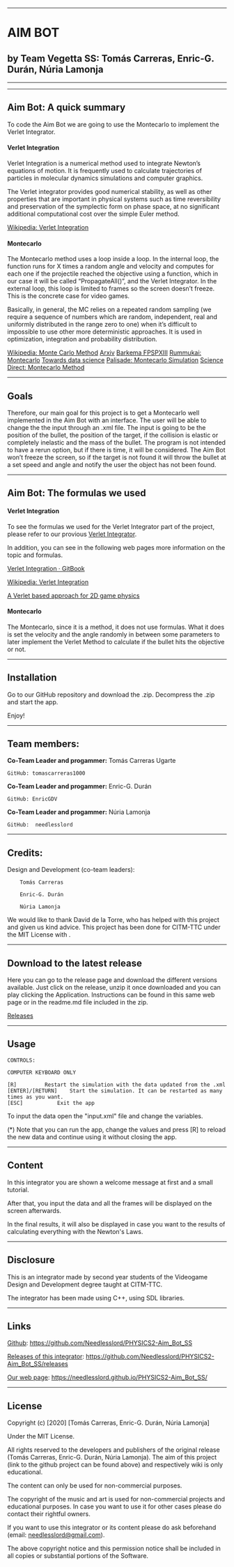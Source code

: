 


***



# AIM BOT


## by Team Vegetta SS: Tomás Carreras, Enric-G. Durán, Núria Lamonja



***

***



## Aim Bot: A quick summary

To code the Aim Bot we are going to use the Montecarlo to implement the Verlet Integrator.

#### Verlet Integration

Verlet Integration is a numerical method used to integrate Newton’s equations of motion. It is frequently used to calculate trajectories of particles in molecular dynamics simulations and computer graphics. 

The Verlet integrator provides good numerical stability, as well as other properties that are important in physical systems such as time reversibility and preservation of the symplectic form on phase space, at no significant additional computational cost over the simple Euler method. 

[Wikipedia: Verlet Integration](https://en.wikipedia.org/wiki/Verlet_integration)

#### Montecarlo

The Montecarlo method uses a loop inside a loop. In the internal loop, the function runs for X times a random angle and velocity and computes for each one if the projectile reached the objective using a function, which in our case it will be called “PropagateAll()”, and the Verlet Integrator. In the external loop, this loop is limited to frames so the screen doesn’t freeze. This is the concrete case for video games. 

Basically, in general, the MC relies on a repeated random sampling (we require a sequence of numbers which are random, independent, real and uniformly distributed in the range zero to one) when it’s difficult to impossible to use other more deterministic approaches. It is used in optimization, integration and probability distribution.

[Wikipedia: Monte Carlo Method](https://en.wikipedia.org/wiki/Monte_Carlo_method)
[Arxiv](https://arxiv.org/pdf/cond-mat/0104167.pdf)
[Barkema FPSPXIII](http://itf.fys.kuleuven.be/~fpspXIII/material/Barkema_FPSPXIII.pdf)
[Rummukai: Montecarlo](https://www.mv.helsinki.fi/home/rummukai/lectures/montecarlo_oulu/lectures/mc_notes1.pdf)
[Towards data science](https://towardsdatascience.com/the-house-always-wins-monte-carlo-simulation-eb82787da2a3)
[Palisade: Montecarlo Simulation](https://www.palisade.com/risk/monte_carlo_simulation.asp)
[Science Direct: Montecarlo Method](https://www.sciencedirect.com/topics/neuroscience/monte-carlo-method)



***



## Goals


Therefore, our main goal for this project is to get a Montecarlo well implemented in the Aim Bot with an interface. The user will be able to change the the input through an .xml file. The input is going to be the position of the bullet, the position of the target, if the collision is elastic or completely inelastic and the mass of the bullet. The program is not intended to have a rerun option, but if there is time, it will be considered. The Aim Bot won’t freeze the screen, so if the target is not found it will throw the bullet at a set speed and angle and notify the user the object has not been found.



***



## Aim Bot: The formulas we used

#### Verlet Integration

To see the formulas we used for the Verlet Integrator part of the project, please refer to our provious [Verlet Integrator](https://github.com/Needlesslord/PHYSICS2-Verlet_Integrator).

In addition, you can see in the following web pages more information on the topic and formulas.

[Verlet Integration · GitBook](https://www.algorithm-archive.org/contents/verlet_integration/verlet_integration.html)

[Wikipedia: Verlet Integration](https://en.wikipedia.org/wiki/Verlet_integration)

[A Verlet based approach for 2D game physics](https://www.gamedev.net/articles/programming/math-and-physics/a-verlet-based-approach-for-2d-game-physics-r2714)

#### Montecarlo

The Montecarlo, since it is a method, it does not use formulas. What it does is set the velocity and the angle randomly in between some parameters to later implement the Verlet Method to calculate if the bullet hits the objective or not.



***



## Installation


Go to our GitHub repository and download the .zip. Decompress the .zip and start the app.

Enjoy!



***



## Team members:


**Co-Team Leader and progammer:** Tomás Carreras Ugarte

	GitHub: tomascarreras1000

**Co-Team Leader and progammer:** Enric-G. Durán

	GitHub: EnricGDV

**Co-Team Leader and progammer:** Núria Lamonja

	GitHub:	 needlesslord



***



## Credits:


Design and Development (co-team leaders): 

		Tomás Carreras
		
		Enric-G. Durán
	
		Núria Lamonja


We would like to thank David de la Torre, who has helped with this project and given us kind advice.
This project has been done for CITM-TTC under the MIT License with .



***



## Download to the latest release


Here you can go to the release page and download the different versions available. Just click on the release, unzip it once downloaded and you can play clicking the Application.
Instructions can be found in this same web page or in the readme.md file included in the zip.


[Releases](https://github.com/Needlesslord/PHYSICS2-Aim_Bot_SS/releases)



***



## Usage


	CONTROLS:

	COMPUTER KEYBOARD ONLY

	[R]			Restart the simulation with the data updated from the .xml
	[ENTER]/[RETURN]	Start the simulation. It can be restarted as many times as you want.
	[ESC]			Exit the app

To input the data open the "input.xml" file and change the variables. 

(*) Note that you can run the app, change the values and press [R] to reload the new data and continue using it without closing the app.



***



## Content


In this integrator you are shown a welcome message at first and a small tutorial. 

After that, you input the data and all the frames will be displayed on the screen afterwards.

In the final results, it will also be displayed in case you want to the results of calculating everything with the Newton's Laws.



***



## Disclosure


This is an integrator made by second year students of the Videogame Design and Development degree taught at CITM-TTC.

The integrator has been made using C++, using SDL libraries.



***



## Links


[Github](https://github.com/Needlesslord/PHYSICS2-Aim_Bot_SS): https://github.com/Needlesslord/PHYSICS2-Aim_Bot_SS

[Releases of this integrator](https://github.com/Needlesslord/PHYSICS2-Aim_Bot_SS/releases): https://github.com/Needlesslord/PHYSICS2-Aim_Bot_SS/releases

[Our web page](https://needlesslord.github.io/PHYSICS2-Aim_Bot_SS/): https://needlesslord.github.io/PHYSICS2-Aim_Bot_SS/



***



## License


Copyright (c) [2020] [Tomás Carreras, Enric-G. Durán, Núria Lamonja]

Under the MIT License.

All rights reserved to the developers and publishers of the original release (Tomás Carreras, Enric-G. Durán, Núria Lamonja). 
The aim of this project (link to the github project can be found above) and respectively wiki is only educational. 

The content can only be used for non-commercial purposes. 

The copyright of the music and art is used for non-commercial projects and educational purposes.
In case you want to use it for other cases please do contact their rightful owners.

If you want to use this integrator or its content please do ask beforehand (email: needlesslord@gmail.com).

The above copyright notice and this permission notice shall be included in all
copies or substantial portions of the Software.
